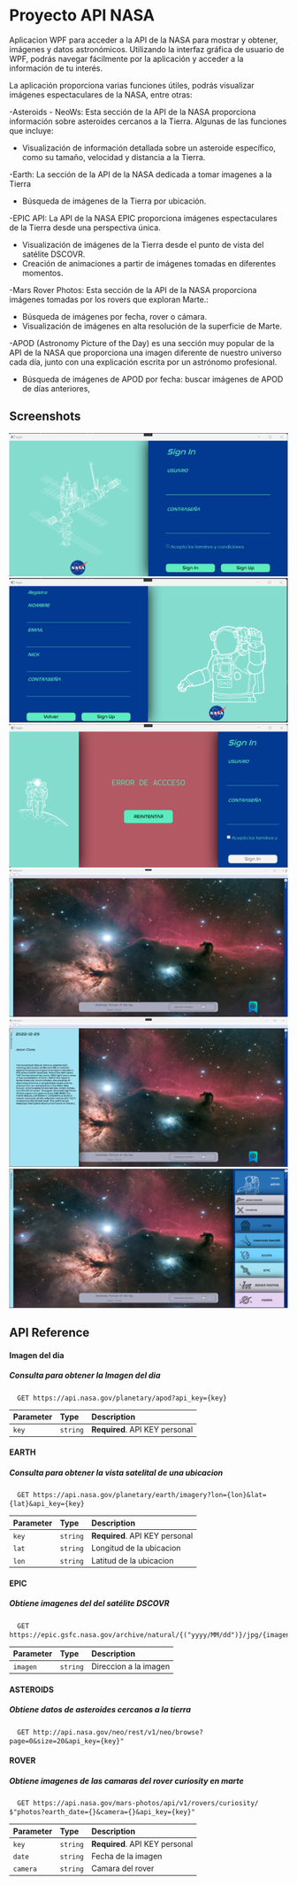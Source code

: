 
# Proyecto API NASA

Aplicacion WPF  para acceder a la API de la NASA para mostrar y obtener, imágenes y datos astronómicos. Utilizando la interfaz gráfica de usuario de WPF, podrás navegar fácilmente por la aplicación y acceder a la información de tu interés.

La aplicación proporciona varias funciones útiles, podrás visualizar imágenes espectaculares de la NASA, entre otras:

-Asteroids - NeoWs: Esta sección de la API de la NASA proporciona información sobre asteroides cercanos a la Tierra. Algunas de las funciones que incluye:
-   Visualización de información detallada sobre un asteroide específico, como su tamaño, velocidad y distancia a la Tierra.


-Earth: La sección de la API de la NASA dedicada a tomar imagenes a la Tierra 

-   Búsqueda de imágenes de la Tierra por ubicación.

-EPIC API: La API de la NASA EPIC proporciona imágenes espectaculares de la Tierra desde una perspectiva única.

-   Visualización de imágenes de la Tierra desde el punto de vista del satélite DSCOVR.
-   Creación de animaciones a partir de imágenes tomadas en diferentes momentos.

-Mars Rover Photos: Esta sección de la API de la NASA proporciona imágenes tomadas por los rovers que exploran Marte.:
-   Búsqueda de imágenes por fecha, rover o cámara.
-   Visualización de imágenes en alta resolución de la superficie de Marte.

-APOD (Astronomy Picture of the Day) es una sección muy popular de la API de la NASA que proporciona una imagen diferente de nuestro universo cada día, junto con una explicación escrita por un astrónomo profesional.
-   Búsqueda de imágenes de APOD por fecha: buscar imágenes de APOD de días anteriores,

## Screenshots

![App Screenshot](https://github.com/sergiomc97/ProyectoApi-main/blob/main/capturas/Captura1.png?raw=true)
![App Screenshot](https://github.com/sergiomc97/ProyectoApi-main/blob/main/capturas/Captura2.png?raw=true)
![App Screenshot](https://github.com/sergiomc97/ProyectoApi-main/blob/main/capturas/Captura3.png?raw=true)
![App Screenshot](https://github.com/sergiomc97/ProyectoApi-main/blob/main/capturas/Captura4.png?raw=true)
![App Screenshot](https://github.com/sergiomc97/ProyectoApi-main/blob/main/capturas/Captura5.png?raw=true)
![App Screenshot](https://github.com/sergiomc97/ProyectoApi-main/blob/main/capturas/Captura6.png?raw=true)



## API Reference


#### Imagen del dia
##### Consulta para obtener la Imagen del dia

```http
  GET https://api.nasa.gov/planetary/apod?api_key={key}
```

| Parameter | Type     | Description                       |
| :-------- | :------- | :-------------------------------- |
| `key`      | `string` | **Required**. API KEY personal |

#### EARTH
##### Consulta para obtener la vista satelital de una ubicacion

```http
  GET https://api.nasa.gov/planetary/earth/imagery?lon={lon}&lat={lat}&api_key={key}
```

| Parameter | Type     | Description                       |
| :-------- | :------- | :-------------------------------- |
| `key`      | `string` | **Required**. API KEY personal |
| `lat`      | `string` | Longitud de la ubicacion |
| `lon`      | `string` | Latitud de la ubicacion |

#### EPIC
##### Obtiene imagenes del del satélite DSCOVR

```http
  GET https://epic.gsfc.nasa.gov/archive/natural/{("yyyy/MM/dd")}/jpg/{imagenes[i]}.jpg
```

| Parameter | Type     | Description                       |
| :-------- | :------- | :-------------------------------- |
| `imagen`      | `string` | Direccion a la imagen |

#### ASTEROIDS
##### Obtiene datos de asteroides cercanos a la tierra

```http
  GET http://api.nasa.gov/neo/rest/v1/neo/browse?page=0&size=20&api_key={key}"

```

#### ROVER
##### Obtiene imagenes de las camaras del rover curiosity en marte

```http
  GET https://api.nasa.gov/mars-photos/api/v1/rovers/curiosity/
$"photos?earth_date={}&camera={}&api_key={key}"

```

| Parameter | Type     | Description                       |
| :-------- | :------- | :-------------------------------- |
| `key`      | `string` | **Required**. API KEY personal |
| `date`      | `string` | Fecha de la imagen |
| `camera`      | `string` | Camara del rover |




